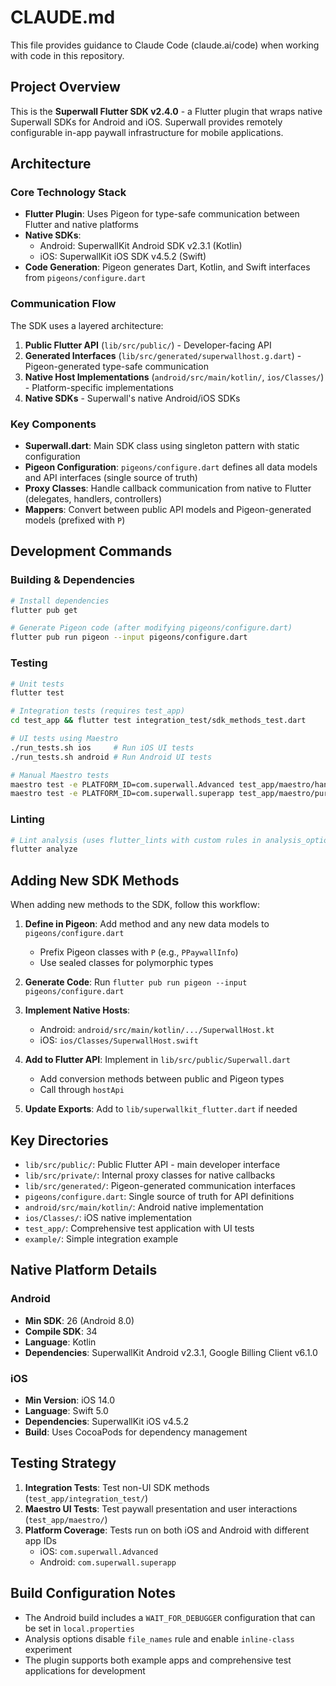 # CLAUDE.md

This file provides guidance to Claude Code (claude.ai/code) when working with code in this repository.

## Project Overview

This is the **Superwall Flutter SDK v2.4.0** - a Flutter plugin that wraps native Superwall SDKs for Android and iOS. Superwall provides remotely configurable in-app paywall infrastructure for mobile applications.

## Architecture

### Core Technology Stack
- **Flutter Plugin**: Uses Pigeon for type-safe communication between Flutter and native platforms
- **Native SDKs**: 
  - Android: SuperwallKit Android SDK v2.3.1 (Kotlin)
  - iOS: SuperwallKit iOS SDK v4.5.2 (Swift)
- **Code Generation**: Pigeon generates Dart, Kotlin, and Swift interfaces from `pigeons/configure.dart`

### Communication Flow
The SDK uses a layered architecture:
1. **Public Flutter API** (`lib/src/public/`) - Developer-facing API
2. **Generated Interfaces** (`lib/src/generated/superwallhost.g.dart`) - Pigeon-generated type-safe communication
3. **Native Host Implementations** (`android/src/main/kotlin/`, `ios/Classes/`) - Platform-specific implementations
4. **Native SDKs** - Superwall's native Android/iOS SDKs

### Key Components
- **Superwall.dart**: Main SDK class using singleton pattern with static configuration
- **Pigeon Configuration**: `pigeons/configure.dart` defines all data models and API interfaces (single source of truth)
- **Proxy Classes**: Handle callback communication from native to Flutter (delegates, handlers, controllers)
- **Mappers**: Convert between public API models and Pigeon-generated models (prefixed with `P`)

## Development Commands

### Building & Dependencies
```bash
# Install dependencies
flutter pub get

# Generate Pigeon code (after modifying pigeons/configure.dart)
flutter pub run pigeon --input pigeons/configure.dart
```

### Testing
```bash
# Unit tests
flutter test

# Integration tests (requires test_app)
cd test_app && flutter test integration_test/sdk_methods_test.dart

# UI tests using Maestro
./run_tests.sh ios     # Run iOS UI tests  
./run_tests.sh android # Run Android UI tests

# Manual Maestro tests
maestro test -e PLATFORM_ID=com.superwall.Advanced test_app/maestro/handler/flow.yaml
maestro test -e PLATFORM_ID=com.superwall.superapp test_app/maestro/purchasecontroller/no_pc_purchases.yaml
```

### Linting
```bash
# Lint analysis (uses flutter_lints with custom rules in analysis_options.yaml)
flutter analyze
```

## Adding New SDK Methods

When adding new methods to the SDK, follow this workflow:

1. **Define in Pigeon**: Add method and any new data models to `pigeons/configure.dart`
   - Prefix Pigeon classes with `P` (e.g., `PPaywallInfo`)
   - Use sealed classes for polymorphic types

2. **Generate Code**: Run `flutter pub run pigeon --input pigeons/configure.dart`

3. **Implement Native Hosts**:
   - Android: `android/src/main/kotlin/.../SuperwallHost.kt`
   - iOS: `ios/Classes/SuperwallHost.swift`

4. **Add to Flutter API**: Implement in `lib/src/public/Superwall.dart`
   - Add conversion methods between public and Pigeon types
   - Call through `hostApi`

5. **Update Exports**: Add to `lib/superwallkit_flutter.dart` if needed

## Key Directories

- `lib/src/public/`: Public Flutter API - main developer interface
- `lib/src/private/`: Internal proxy classes for native callbacks  
- `lib/src/generated/`: Pigeon-generated communication interfaces
- `pigeons/configure.dart`: Single source of truth for API definitions
- `android/src/main/kotlin/`: Android native implementation
- `ios/Classes/`: iOS native implementation
- `test_app/`: Comprehensive test application with UI tests
- `example/`: Simple integration example

## Native Platform Details

### Android
- **Min SDK**: 26 (Android 8.0)
- **Compile SDK**: 34
- **Language**: Kotlin
- **Dependencies**: SuperwallKit Android v2.3.1, Google Billing Client v6.1.0

### iOS  
- **Min Version**: iOS 14.0
- **Language**: Swift 5.0
- **Dependencies**: SuperwallKit iOS v4.5.2
- **Build**: Uses CocoaPods for dependency management

## Testing Strategy

1. **Integration Tests**: Test non-UI SDK methods (`test_app/integration_test/`)
2. **Maestro UI Tests**: Test paywall presentation and user interactions (`test_app/maestro/`)
3. **Platform Coverage**: Tests run on both iOS and Android with different app IDs
   - iOS: `com.superwall.Advanced`  
   - Android: `com.superwall.superapp`

## Build Configuration Notes

- The Android build includes a `WAIT_FOR_DEBUGGER` configuration that can be set in `local.properties`
- Analysis options disable `file_names` rule and enable `inline-class` experiment
- The plugin supports both example apps and comprehensive test applications for development